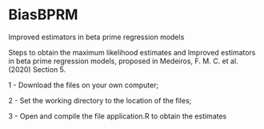 # BiasBPRM
Improved estimators in beta prime regression models

Steps to obtain the maximum likelihood estimates and Improved estimators in beta prime regression models, proposed in Medeiros, F. M. C. et al. (2020) Section 5.

1 - Download the files on your own computer;

2 - Set the working directory to the location of the files;

3 - Open and compile the file application.R to obtain the estimates
